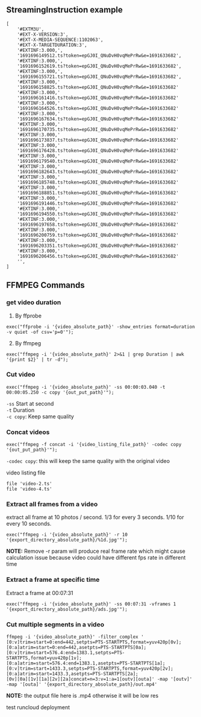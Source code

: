 ## StreamingInstruction example
```
[
    '#EXTM3U',
    '#EXT-X-VERSION:3',
    '#EXT-X-MEDIA-SEQUENCE:1102063',
    '#EXT-X-TARGETDURATION:3',
    '#EXTINF:3.000,',
    '1691696149512.ts?token=epGJ0I_QNuDvH0vqMePrRw&e=1691633682',
    '#EXTINF:3.000,',
    '1691696152619.ts?token=epGJ0I_QNuDvH0vqMePrRw&e=1691633682',
    '#EXTINF:3.000,',
    '1691696155721.ts?token=epGJ0I_QNuDvH0vqMePrRw&e=1691633682',
    '#EXTINF:3.000,'
    '1691696158825.ts?token=epGJ0I_QNuDvH0vqMePrRw&e=1691633682'
    '#EXTINF:3.000,'
    '1691696161416.ts?token=epGJ0I_QNuDvH0vqMePrRw&e=1691633682'
    '#EXTINF:3.000,'
    '1691696164526.ts?token=epGJ0I_QNuDvH0vqMePrRw&e=1691633682'
    '#EXTINF:3.000,'
    '1691696167634.ts?token=epGJ0I_QNuDvH0vqMePrRw&e=1691633682'
    '#EXTINF:3.000,'
    '1691696170735.ts?token=epGJ0I_QNuDvH0vqMePrRw&e=1691633682'
    '#EXTINF:3.000,'
    '1691696173837.ts?token=epGJ0I_QNuDvH0vqMePrRw&e=1691633682'
    '#EXTINF:3.000,'
    '1691696176428.ts?token=epGJ0I_QNuDvH0vqMePrRw&e=1691633682'
    '#EXTINF:3.000,'
    '1691696179540.ts?token=epGJ0I_QNuDvH0vqMePrRw&e=1691633682'
    '#EXTINF:3.000,'
    '1691696182643.ts?token=epGJ0I_QNuDvH0vqMePrRw&e=1691633682'
    '#EXTINF:3.000,'
    '1691696185748.ts?token=epGJ0I_QNuDvH0vqMePrRw&e=1691633682'
    '#EXTINF:3.000,'
    '1691696188851.ts?token=epGJ0I_QNuDvH0vqMePrRw&e=1691633682'
    '#EXTINF:3.000,'
    '1691696191446.ts?token=epGJ0I_QNuDvH0vqMePrRw&e=1691633682'
    '#EXTINF:3.000,'
    '1691696194550.ts?token=epGJ0I_QNuDvH0vqMePrRw&e=1691633682'
    '#EXTINF:3.000,'
    '1691696197658.ts?token=epGJ0I_QNuDvH0vqMePrRw&e=1691633682'
    '#EXTINF:3.000,'
    '1691696200759.ts?token=epGJ0I_QNuDvH0vqMePrRw&e=1691633682'
    '#EXTINF:3.000,'
    '1691696203351.ts?token=epGJ0I_QNuDvH0vqMePrRw&e=1691633682'
    '#EXTINF:3.000,'
    '1691696206456.ts?token=epGJ0I_QNuDvH0vqMePrRw&e=1691633682'
    '',
]
```
## FFMPEG Commands
### get video duration  
1. By ffprobe

`exec("ffprobe -i '{video_absolute_path}' -show_entries format=duration -v quiet -of csv='p=0'");`

2. By ffmpeg

`exec("ffmpeg -i '{video_absolute_path}' 2>&1 | grep Duration | awk '{print $2}' | tr -d");`

### Cut video

`exec("ffmpeg -i '{video_absolute_path}' -ss 00:00:03.040 -t 00:00:05.250 -c copy '{out_put_path}'");`

`-ss` Start at second <br>
`-t` Duration <br>
`-c copy`: Keep same quality

### Concat videos

`exec("ffmpeg -f concat -i '{video_listing_file_path}' -codec copy '{out_put_path}'");`

`-codec copy`: this will keep the same quality with the original video

video listing file
```
file 'video-2.ts'
file 'video-4.ts'
```

### Extract all frames from a video
extract all frame at 10 photos / second. 1/3 for every 3 seconds. 1/10 for every 10 seconds.

`exec("ffmpeg -i '{video_absolute_path}' -r 10 '{export_directory_absolute_path}/%1d.jpg'");`

**NOTE:** Remove -r param will produce real frame rate which might cause calculation issue because video could have different fps rate in different time <br/>

### Extract a frame at specific time
Extract a frame at 00:07:31

`exec("ffmpeg -i '{video_absolute_path}' -ss 00:07:31 -vframes 1 '{export_directory_absolute_path}/ads.jpg'");`

### Cut multiple segments in a video
```
ffmpeg -i '{video_absolute_path}' -filter_complex '
[0:v]trim=start=0:end=442,setpts=PTS-STARTPTS,format=yuv420p[0v];
[0:a]atrim=start=0:end=442,asetpts=PTS-STARTPTS[0a];
[0:v]trim=start=576.4:end=1383.1,setpts=PTS-STARTPTS,format=yuv420p[1v];
[0:a]atrim=start=576.4:end=1383.1,asetpts=PTS-STARTPTS[1a];
[0:v]trim=start=1433.3,setpts=PTS-STARTPTS,format=yuv420p[2v];
[0:a]atrim=start=1433.3,asetpts=PTS-STARTPTS[2a]; 
[0v][0a][1v][1a][2v][2a]concat=n=3:v=1:a=1[outv][outa]' -map '[outv]' -map '[outa]' '{export_directory_absolute_path}/out.mp4'
```
**NOTE:** the output file here is .mp4 otherwise it will be low res

test runcloud deployment